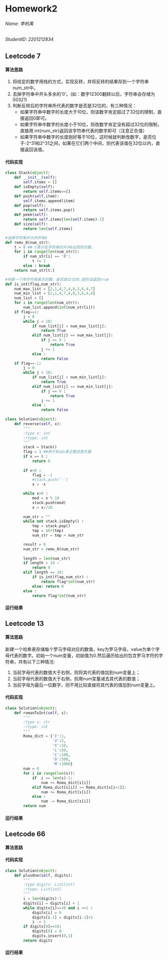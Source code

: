 # Homework2
###### Name: 李杭禹
###### StudentID: 2201212834

## Leetcode 7

#### 算法思路
1. 将给定的数字用栈的方式，实现反转，并将反转的结果存到一个字符串num_str中。
2. 去掉字符串中开头多余的‘0’。(如：数字12300翻转以后，字符串会存储为00321)
3. 判断反转后的字符串所代表的数字是否是32位的，有三种情况：
    * 如果字符串中数字的长度大于10位，则该数字肯定超过了32位的限制，直接返回0即可。
    * 如果字符串中数字的长度小于10位，则改数字肯定没有超过32位的限制，直接用 int(num_str)返回该字符串代表的数字即可（注意正负值）
    * 如果字符串中数字的长度刚好等于10位，这时候就判断改数字，是否位于-2^31和2^31之间，如果在它们两个中间，则代表该值在32位以内，直接返回该值。
#### 代码实现

```python
class Stack(object):
    def __init__(self):
        self.items = []
    def isEmpty(self):
        return self.items==[]
    def push(self,item):
        self.items.append(item)
    def pop(self):
        return self.items.pop()
    def peek(self):
        return self.items[len(self.items)-1]
    def size(self):
        return len(self.items)

#去掉字符串开头的所有0
def remv_0(num_str):
    t = 0 ## t表示在字符串的开头0出现的次数，
    for i in range(len(num_str)):
        if num_str[i] == '0':
            t += 1
        else : break
    return num_str[t:]

#判断一个用字符串表示的数，是否是32位的,是的话返回true
def is_int(flag,num_str):
    num_max_list = [2,1,4,7,4,8,3,6,4,7]
    num_min_list = [2,1,4,7,4,8,3,6,4,8]
    num_list = []
    for i in range(len(num_str)):
        num_list.append(int(num_str[i]))
    if flag==1:
        j = 0
        while j < 10:
            if num_list[j] < num_max_list[j]:
                return True
            elif num_list[j] == num_max_list[j]:
                if j == 9 :
                    return True
                j += 1
            else :
                return False          
    if flag==-1:
        j = 0
        while j < 10:
            if num_list[j] < num_min_list[j]:
                return True
            elif num_list[j] == num_min_list[j]:
                if j == 9 :
                    return True
                j += 1
            else :
                return False       
            
class Solution(object):
    def reverse(self, x):
        """
        :type x: int
        :rtype: int
        """
        stack = Stack()
        flag = 1 ##用于标记x是正数还是负数 
        if x == 0 :
            return 0
        
        if x<0 :
            flag = -1
            #stack.push('-')
            x = -x

        while x>0 :
            mod = x % 10
            stack.push(mod)
            x = x//10
        
        num_str = ""
        while not stack.isEmpty() :
            tmp = stack.pop()
            tmp = str(tmp)
            num_str = tmp + num_str

        result = 0
        num_str = remv_0(num_str)
        
        length = len(num_str)
        if length > 10 :
            return 0
        elif length == 10:
            if is_int(flag,num_str) :
                return flag*int(num_str)
            else: return 0             
        else :
            return flag*int(num_str)
```
#### 运行结果

## Leetcode 13
#### 算法思路
新建一个哈希表存储每个罗马字母对应的数值，key为罗马字母，value为单个字母代表的数字。初始一个num变量，初始值为0.然后遍历给出的包含罗马字符的字符串，共有以下三种情况:
1. 当前字母代表的数值大于右侧，则将其代表的值加到num变量上；
2. 当前字母代表的数值大于右侧，则用num变量减去其代表的数值；
3. 当前字母为最后一位数字，则不用比较直接将其代表的值加到num变量上。
#### 代码实现
```python
class Solution(object):
    def romanToInt(self, s):
        """
        :type s: str
        :rtype: int
        """
        Roma_dict = {'I':1,
                     'V':5,
                     'X':10,
                     'L':50,
                     'C':100,
                     'D':500,
                     'M':1000}
        num = 0
        for i in range(len(s)):
            if  i == len(s)-1:
                num += Roma_dict[s[i]]
            elif Roma_dict[s[i]] >= Roma_dict[s[i+1]]:
                num += Roma_dict[s[i]]
            else :
                num -= Roma_dict[s[i]]
        return num
```
#### 运行结果

## Leetcode 66

#### 算法思路
#### 代码实现

```python
class Solution(object):
    def plusOne(self, digits):
        """
        :type digits: List[int]
        :rtype: List[int]
        """
        i = len(digits)-1
        digits[i] = digits[i] + 1
        while digits[i]==10 and i >=1 :
            digits[i] = 0
            digits[i-1] = digits[i-1]+1
            i -= 1
        if digits[0]==10:
            digits[0] = 0
            digits.insert(0,1)
        return digits
```

#### 运行结果
